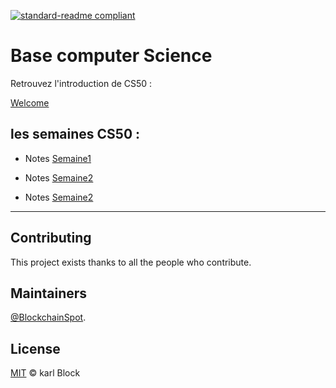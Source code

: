 
[![standard-readme compliant](https://img.shields.io/badge/readme%20style-standard-brightgreen.svg?style=flat-square)](https://github.com/BlockchainSpot/standard-readme)

# Base computer Science 

Retrouvez l'introduction de CS50 :

[Welcome](https://cs50.harvard.edu/x/2022/)

## les semaines CS50 : 

- Notes [Semaine1](https://github.com/BlockchainSpot/Formation-Blockchain/blob/main/0%20-%20Computer%20Science%20CS50/Week0/Week0.md)

- Notes [Semaine2](https://github.com/BlockchainSpot/Formation-Blockchain/blob/main/0%20-%20Computer%20Science%20CS50/Week0/Week1.md)

- Notes [Semaine2](https://github.com/BlockchainSpot/Formation-Blockchain/blob/main/0%20-%20Computer%20Science%20CS50/Week0/Week2.md)


---

## Contributing

This project exists thanks to all the people who contribute.

## Maintainers

[@BlockchainSpot](https://github.com/BlockchainSpot).

## License

[MIT](LICENSE) © karl Block